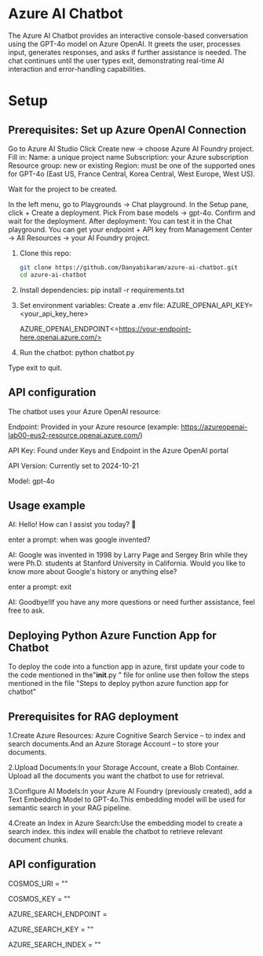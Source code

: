 # Azure AI Chatbot

The Azure AI Chatbot provides an interactive console-based conversation using the GPT-4o model on Azure OpenAI. It greets the user, processes input, generates responses, and asks if further assistance is needed. The chat continues until the user types exit, demonstrating real-time AI interaction and error-handling capabilities.

# Setup

## Prerequisites: Set up Azure OpenAI Connection

Go to Azure AI Studio
Click Create new → choose Azure AI Foundry project.
Fill in:
Name: a unique project name
Subscription: your Azure subscription
Resource group: new or existing
Region: must be one of the supported ones for GPT-4o (East US, France Central, Korea Central, West Europe, West US).

Wait for the project to be created.

In the left menu, go to Playgrounds → Chat playground.
In the Setup pane, click + Create a deployment.
Pick From base models → gpt-4o.
Confirm and wait for the deployment.
After deployment:
You can test it in the Chat playground.
You can get your endpoint + API key from Management Center → All Resources → your AI Foundry project.

1. Clone this repo:
   ```bash
   git clone https://github.com/Danyabikaram/azure-ai-chatbot.git
   cd azure-ai-chatbot
   
2. Install dependencies:
   pip install -r requirements.txt

3. Set environment variables:
Create a .env file:
   AZURE_OPENAI_API_KEY=<your_api_key_here>

   AZURE_OPENAI_ENDPOINT<=https://your-endpoint-here.openai.azure.com/>
   

4. Run the chatbot:
python chatbot.py

Type exit to quit.


## API configuration

The chatbot uses your Azure OpenAI resource:

Endpoint: Provided in your Azure resource (example:
https://azureopenai-lab00-eus2-resource.openai.azure.com/)

API Key: Found under Keys and Endpoint in the Azure OpenAI portal

API Version: Currently set to 2024-10-21

Model: gpt-4o 


## Usage example
AI: Hello! How can I assist you today? 👋

enter a prompt: when was google invented?

AI: Google was invented in 1998 by Larry Page and Sergey Brin while they were Ph.D. students at Stanford University in California. Would you like to know more about Google's history or anything else?

enter a prompt: exit

AI: Goodbye!If you have any more questions or need further assistance, feel free to ask. 


## Deploying Python Azure Function App for Chatbot
To deploy the code into a function app in azure, first update your code to the code mentioned in the"__init__.py " file for online use then follow the steps mentioned in the file "Steps to deploy python azure function app for chatbot"

## Prerequisites for RAG deployment

1.Create Azure Resources: Azure Cognitive Search Service – to index and search documents.And an Azure Storage Account – to store your documents.
                         
2.Upload Documents:In your Storage Account, create a Blob Container. Upload all the documents you want the chatbot to use for retrieval.
                   
3.Configure AI Models:In your Azure AI Foundry (previously created), add a Text Embedding Model to GPT-4o.This embedding model will be used for semantic search in your RAG pipeline.
                      
4.Create an Index in Azure Search:Use the embedding model to create a search index. this index will enable the chatbot to retrieve relevant document chunks.


## API configuration
COSMOS_URI = "<Your Cosmos DB URI>"

COSMOS_KEY = "<Your Cosmos DB Key>"

AZURE_SEARCH_ENDPOINT = <your Azure Search Endpoint>

AZURE_SEARCH_KEY = "<Your Azure Search Key>"

AZURE_SEARCH_INDEX = "<Your Azure Search Index Name>"


                                  
